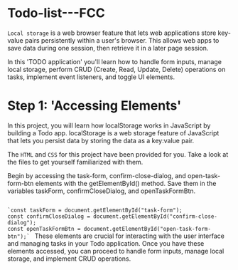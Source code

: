 # Todo-list---FCC
`Local storage` is a web browser feature that lets web applications store key-value pairs persistently within a user's browser. This allows web apps to save data during one session, then retrieve it in a later page session.

In this 'TODO application' you'll learn how to handle form inputs, manage local storage, perform CRUD (Create, Read, Update, Delete) operations on tasks, implement event listeners, and toggle UI elements.

# Step 1: 'Accessing Elements'
In this project, you will learn how localStorage works in JavaScript by building a Todo app. localStorage is a web storage feature of JavaScript that lets you persist data by storing the data as a key:value pair.

The `HTML` and `CSS` for this project have been provided for you. Take a look at the files to get yourself familiarized with them.

Begin by accessing the task-form, confirm-close-dialog, and open-task-form-btn elements with the getElementById() method. Save them in the variables taskForm, confirmCloseDialog, and openTaskFormBtn.

<code>
`const taskForm = document.getElementById("task-form");
const confirmCloseDialog = document.getElementById("confirm-close-dialog");
const openTaskFormBtn = document.getElementById("open-task-form-btn");` </code>
These elements are crucial for interacting with the user interface and managing tasks in your Todo application. Once you have these elements accessed, you can proceed to handle form inputs, manage local storage, and implement CRUD operations.